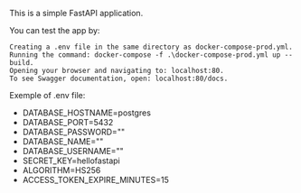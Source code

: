 This is a simple FastAPI application.

You can test the app by:

    Creating a .env file in the same directory as docker-compose-prod.yml.
    Running the command: docker-compose -f .\docker-compose-prod.yml up --build.
    Opening your browser and navigating to: localhost:80.
    To see Swagger documentation, open: localhost:80/docs.

Exemple of .env file:

- DATABASE_HOSTNAME=postgres
- DATABASE_PORT=5432
- DATABASE_PASSWORD=""
- DATABASE_NAME=""
- DATABASE_USERNAME=""
- SECRET_KEY=hellofastapi
- ALGORITHM=HS256
- ACCESS_TOKEN_EXPIRE_MINUTES=15